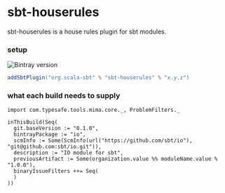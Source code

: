sbt-houserules
==============

sbt-houserules is a house rules plugin for sbt modules.

### setup

![Bintray version](https://img.shields.io/bintray/v/sbt/sbt-plugin-releases/sbt-houserules.svg)

```scala
addSbtPlugin("org.scala-sbt" % "sbt-houserules" % "x.y.z")
```

### what each build needs to supply

```
import com.typesafe.tools.mima.core._, ProblemFilters._

inThisBuild(Seq(
  git.baseVersion := "0.1.0",
  bintrayPackage := "io",
  scmInfo := Some(ScmInfo(url("https://github.com/sbt/io"), "git@github.com:sbt/io.git")),
  description := "IO module for sbt",
  previousArtifact := Some(organization.value %% moduleName.value % "1.0.0"),
  binaryIssueFilters ++= Seq(
  )
))
```
